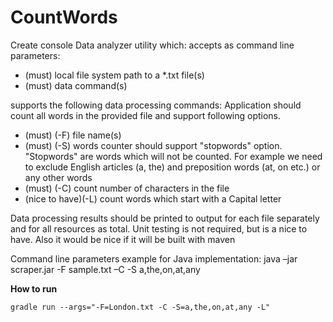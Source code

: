 # CountWords

Create console Data analyzer utility which: accepts as command line parameters:

- (must) local file system path to a *.txt file(s)
- (must) data command(s)


supports the following data processing commands:
Application should count all words in the provided file and support following options.
- (must) (-F) file name(s)
- (must) (-S) words counter should support "stopwords" option. "Stopwords" are words which will not be counted. For example we need to exclude English articles (a, the) and preposition words (at, on etc.) or any other words
- (must) (-C) count number of characters in the file
- (nice to have)(-L) count words which start with a Capital letter

Data processing results should be printed to output for each file separately and for all resources as total.
Unit testing is not required, but is a nice to have.
Also it would be nice if it will be built with maven

Command line parameters example for Java implementation:
java –jar scraper.jar -F sample.txt –C -S a,the,on,at,any

**How to run**

`gradle run --args="-F=London.txt -C -S=a,the,on,at,any -L"`
